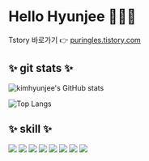 # Hello Hyunjee 🙋🏻‍♀

Tstory 바로가기 👉 [puringles.tistory.com](https://puringles.tistory.com)

<!--
**kimhyunjee/kimhyunjee** is a ✨ _special_ ✨ repository because its `README.md` (this file) appears on your GitHub profile.

Here are some ideas to get you started:

- 🔭 I’m currently working on ...
- 🌱 I’m currently learning ...
- 👯 I’m looking to collaborate on ...
- 🤔 I’m looking for help with ...
- 💬 Ask me about ...
- 📫 How to reach me: ...
- 😄 Pronouns: ...
- ⚡ Fun fact: ...
-->

## ✨ git stats ✨
![kimhyunjee's GitHub stats](https://github-readme-stats.vercel.app/api?username=kimhyunjee&show_icons=true&theme=buefy)

![Top Langs](https://github-readme-stats.vercel.app/api/top-langs/?username=kimhyunjee&layout=compact&theme=buefy)




## ✨ skill ✨

<div align=left> 
  <img src="https://img.shields.io/badge/JavaScript-F7DF1E?style=for-the-badge&logo=javascript&logoColor=black"> 
  <img src="https://img.shields.io/badge/React-61DAFB?style=for-the-badge&logo=react&logoColor=black"> 
  <img src="https://img.shields.io/badge/TypeScript-3178C6?style=for-the-badge&logo=typescript&logoColor=white">
  <img src="https://img.shields.io/badge/NEXT-000000?style=for-the-badge&logo=next.js&logoColor=white">
  <img src="https://img.shields.io/badge/Redux-764ABC?style=for-the-badge&logo=redux&logoColor=white"> 
  <img src="https://img.shields.io/badge/html5-E34F26?style=for-the-badge&logo=html5&logoColor=white"> 
  <img src="https://img.shields.io/badge/CSS-1572B6?style=for-the-badge&logo=css3&logoColor=white"> 

  <img src="https://img.shields.io/badge/styled%20components-DB7093?style=for-the-badge&logo=styledcomponents&logoColor=white"> 
</div>


